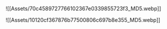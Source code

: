 


![[Assets/70c4589727766102367e0339855723f3_MD5.webp]]



![[Assets/10120cf367876b77500806c697b8e355_MD5.webp]]